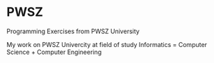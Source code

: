 # PWSZ
Programming Exercises from PWSZ University

My work on PWSZ Univercity at field of study Informatics = Computer Science + Computer Engineering

